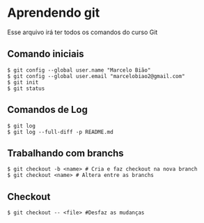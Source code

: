 # Aprendendo git
Esse arquivo irá ter todos os comandos do curso Git

## Comando iniciais
```shell
$ git config --global user.name "Marcelo Bião"
$ git config --global user.email "marcelobiao2@gmail.com"
$ git init
$ git status
```

## Comandos de Log
```shell
$ git log
$ git log --full-diff -p README.md
```

## Trabalhando com branchs
```shell
$ git checkout -b <name> # Cria e faz checkout na nova branch
$ git checkout <name> # Altera entre as branchs
```
## Checkout
```shell
$ git checkout -- <file> #Desfaz as mudanças
```
